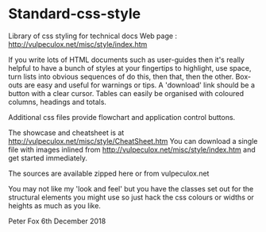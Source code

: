# Standard-css-style
Library of css styling for technical docs
Web page :  http://vulpeculox.net/misc/style/index.htm 

If you write lots of HTML documents such as user-guides then it's really helpful to have a bunch of styles at your fingertips to highlight, use space, turn lists into obvious sequences of do this, then that, then the other.  Box-outs are easy and useful for warnings or tips.  A 'download' link should be a button with a clear cursor.  Tables can easily be organised with coloured columns, headings and totals.

Additional css files provide flowchart and application control buttons.

The showcase and cheatsheet is at http://vulpeculox.net/misc/style/CheatSheet.htm
You can download a single file with images inlined from http://vulpeculox.net/misc/style/index.htm and get started immediately.

The sources are available zipped here or from vulpeculox.net

You may not like my 'look and feel' but you have the classes set out for the structural elements you might use so just hack the css colours or widths or heights as much as you like.

Peter Fox
6th December 2018
